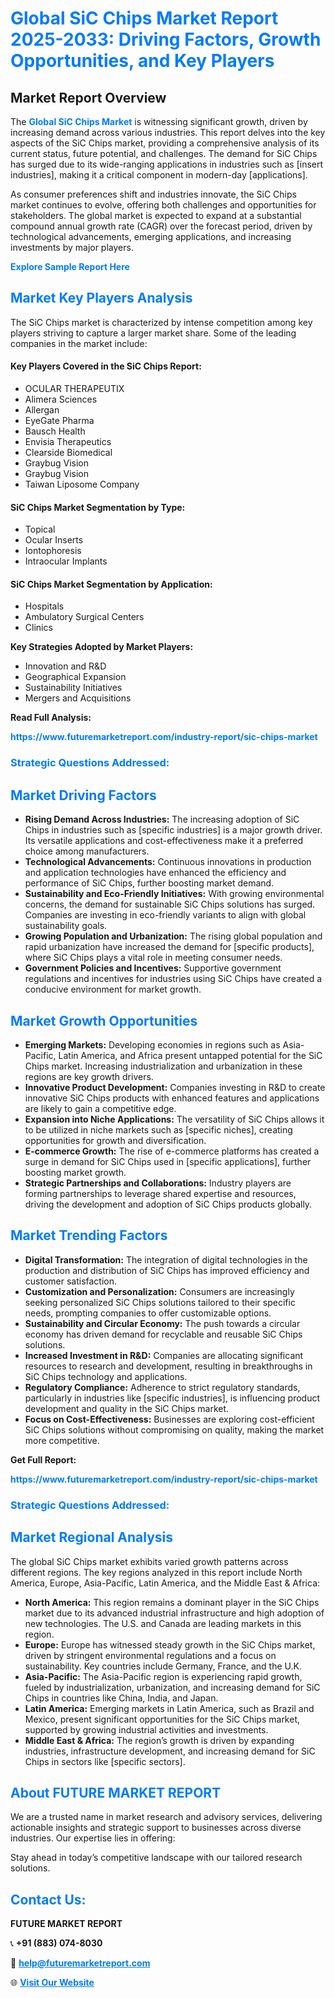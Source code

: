 <h1 style="color: #007BFF;">Global SiC Chips Market Report 2025-2033: Driving Factors, Growth Opportunities, and Key Players</h1>

<section id="overview">
<h2>Market Report Overview</h2>
<p>The <a href="https://www.futuremarketreport.com/industry-report/sic-chips-market" style="color: #007BFF; text-decoration: none;"><strong>Global SiC Chips Market</strong></a> is witnessing significant growth, driven by increasing demand across various industries. This report delves into the key aspects of the SiC Chips market, providing a comprehensive analysis of its current status, future potential, and challenges. The demand for SiC Chips has surged due to its wide-ranging applications in industries such as [insert industries], making it a critical component in modern-day [applications].</p>
<p>As consumer preferences shift and industries innovate, the SiC Chips market continues to evolve, offering both challenges and opportunities for stakeholders. The global market is expected to expand at a substantial compound annual growth rate (CAGR) over the forecast period, driven by technological advancements, emerging applications, and increasing investments by major players.</p>
</section>

<section id="overview">
<p><a href="https://www.futuremarketreport.com/request-sample/reportId=33338" style="color: #007BFF; text-decoration: none;"><strong>Explore Sample Report Here</strong></a></p>
</section>

<section id="key-players">
<h2 style="color: #007BFF;">Market Key Players Analysis</h2>
<p>The SiC Chips market is characterized by intense competition among key players striving to capture a larger market share. Some of the leading companies in the market include:</p>
<h4>Key Players Covered in the SiC Chips Report:</h4>
<ul><li>OCULAR THERAPEUTIX</li><li>Alimera Sciences</li><li>Allergan</li><li>EyeGate Pharma</li><li>Bausch Health</li><li>Envisia Therapeutics</li><li>Clearside Biomedical</li><li>Graybug Vision</li><li>Graybug Vision</li><li>Taiwan Liposome Company</li></ul>
<h4>SiC Chips Market Segmentation by Type:</h4>
<ul><li>Topical</li><li>Ocular Inserts</li><li>Iontophoresis</li><li>Intraocular Implants</li></ul>

<h4>SiC Chips Market Segmentation by Application:</h4>
<ul><li>Hospitals</li><li>Ambulatory Surgical Centers</li><li>Clinics</li></ul>
<p><strong>Key Strategies Adopted by Market Players:</strong></p>
<ul>
<li>Innovation and R&D</li>
<li>Geographical Expansion</li>
<li>Sustainability Initiatives</li>
<li>Mergers and Acquisitions</li>
</ul>
</section>

<section>
<p><strong>Read Full Analysis: </strong></p><a href="https://www.futuremarketreport.com/industry-report/sic-chips-market" style="color: #007BFF; text-decoration: none;"><strong>https://www.futuremarketreport.com/industry-report/sic-chips-market</strong></a>
<h3 style="color: #007BFF;">Strategic Questions Addressed:</h3>
</section>

<section id="driving-factors">
<h2 style="color: #007BFF;">Market Driving Factors</h2>
<ul>
<li><strong>Rising Demand Across Industries:</strong> The increasing adoption of SiC Chips in industries such as [specific industries] is a major growth driver. Its versatile applications and cost-effectiveness make it a preferred choice among manufacturers.</li>
<li><strong>Technological Advancements:</strong> Continuous innovations in production and application technologies have enhanced the efficiency and performance of SiC Chips, further boosting market demand.</li>
<li><strong>Sustainability and Eco-Friendly Initiatives:</strong> With growing environmental concerns, the demand for sustainable SiC Chips solutions has surged. Companies are investing in eco-friendly variants to align with global sustainability goals.</li>
<li><strong>Growing Population and Urbanization:</strong> The rising global population and rapid urbanization have increased the demand for [specific products], where SiC Chips plays a vital role in meeting consumer needs.</li>
<li><strong>Government Policies and Incentives:</strong> Supportive government regulations and incentives for industries using SiC Chips have created a conducive environment for market growth.</li>
</ul>
</section>

<section id="growth-opportunities">
<h2 style="color: #007BFF;">Market Growth Opportunities</h2>
<ul>
<li><strong>Emerging Markets:</strong> Developing economies in regions such as Asia-Pacific, Latin America, and Africa present untapped potential for the SiC Chips market. Increasing industrialization and urbanization in these regions are key growth drivers.</li>
<li><strong>Innovative Product Development:</strong> Companies investing in R&D to create innovative SiC Chips products with enhanced features and applications are likely to gain a competitive edge.</li>
<li><strong>Expansion into Niche Applications:</strong> The versatility of SiC Chips allows it to be utilized in niche markets such as [specific niches], creating opportunities for growth and diversification.</li>
<li><strong>E-commerce Growth:</strong> The rise of e-commerce platforms has created a surge in demand for SiC Chips used in [specific applications], further boosting market growth.</li>
<li><strong>Strategic Partnerships and Collaborations:</strong> Industry players are forming partnerships to leverage shared expertise and resources, driving the development and adoption of SiC Chips products globally.</li>
</ul>
</section>

<section id="trending-factors">
<h2 style="color: #007BFF;">Market Trending Factors</h2>
<ul>
<li><strong>Digital Transformation:</strong> The integration of digital technologies in the production and distribution of SiC Chips has improved efficiency and customer satisfaction.</li>
<li><strong>Customization and Personalization:</strong> Consumers are increasingly seeking personalized SiC Chips solutions tailored to their specific needs, prompting companies to offer customizable options.</li>
<li><strong>Sustainability and Circular Economy:</strong> The push towards a circular economy has driven demand for recyclable and reusable SiC Chips solutions.</li>
<li><strong>Increased Investment in R&D:</strong> Companies are allocating significant resources to research and development, resulting in breakthroughs in SiC Chips technology and applications.</li>
<li><strong>Regulatory Compliance:</strong> Adherence to strict regulatory standards, particularly in industries like [specific industries], is influencing product development and quality in the SiC Chips market.</li>
<li><strong>Focus on Cost-Effectiveness:</strong> Businesses are exploring cost-efficient SiC Chips solutions without compromising on quality, making the market more competitive.</li>
</ul>
</section>

<section>
<p><strong>Get Full Report: </strong></p><a href="https://www.futuremarketreport.com/industry-report/sic-chips-market" style="color: #007BFF; text-decoration: none;"><strong>https://www.futuremarketreport.com/industry-report/sic-chips-market</strong></a>
<h3 style="color: #007BFF;">Strategic Questions Addressed:</h3>
</section>


<section id="regional-analysis">
<h2 style="color: #007BFF;">Market Regional Analysis</h2>
<p>The global SiC Chips market exhibits varied growth patterns across different regions. The key regions analyzed in this report include North America, Europe, Asia-Pacific, Latin America, and the Middle East & Africa:</p>
<ul>
<li><strong>North America:</strong> This region remains a dominant player in the SiC Chips market due to its advanced industrial infrastructure and high adoption of new technologies. The U.S. and Canada are leading markets in this region.</li>
<li><strong>Europe:</strong> Europe has witnessed steady growth in the SiC Chips market, driven by stringent environmental regulations and a focus on sustainability. Key countries include Germany, France, and the U.K.</li>
<li><strong>Asia-Pacific:</strong> The Asia-Pacific region is experiencing rapid growth, fueled by industrialization, urbanization, and increasing demand for SiC Chips in countries like China, India, and Japan.</li>
<li><strong>Latin America:</strong> Emerging markets in Latin America, such as Brazil and Mexico, present significant opportunities for the SiC Chips market, supported by growing industrial activities and investments.</li>
<li><strong>Middle East & Africa:</strong> The region’s growth is driven by expanding industries, infrastructure development, and increasing demand for SiC Chips in sectors like [specific sectors].</li>
</ul>
</section>

<footer>
<h2 style="color: #007BFF;">About FUTURE MARKET REPORT</h2>
<p>We are a trusted name in market research and advisory services, delivering actionable insights and strategic support to businesses across diverse industries. Our expertise lies in offering:</p>

<p>Stay ahead in today’s competitive landscape with our tailored research solutions.</p>

<h2 style="color: #007BFF;">Contact Us:</h2>
<p><strong>FUTURE MARKET REPORT</strong></p>
<p>📞 <strong>+91 (883) 074-8030</strong></p>
<p>📧 <strong><a href="mailto:help@futuremarketreport.com" style="color: #007BFF;">help@futuremarketreport.com</a></strong></p>
<p>🌐 <strong><a href="https://www.futuremarketreport.com/" style="color: #007BFF;">Visit Our Website</a></strong></p>
</footer>
